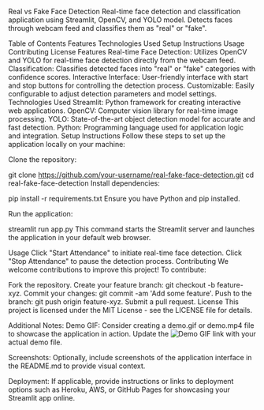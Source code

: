 Real vs Fake Face Detection
Real-time face detection and classification application using Streamlit, OpenCV, and YOLO model. Detects faces through webcam feed and classifies them as "real" or "fake".



Table of Contents
Features
Technologies Used
Setup Instructions
Usage
Contributing
License
Features
Real-time Face Detection: Utilizes OpenCV and YOLO for real-time face detection directly from the webcam feed.
Classification: Classifies detected faces into "real" or "fake" categories with confidence scores.
Interactive Interface: User-friendly interface with start and stop buttons for controlling the detection process.
Customizable: Easily configurable to adjust detection parameters and model settings.
Technologies Used
Streamlit: Python framework for creating interactive web applications.
OpenCV: Computer vision library for real-time image processing.
YOLO: State-of-the-art object detection model for accurate and fast detection.
Python: Programming language used for application logic and integration.
Setup Instructions
Follow these steps to set up the application locally on your machine:

Clone the repository:

git clone https://github.com/your-username/real-fake-face-detection.git
cd real-fake-face-detection
Install dependencies:

pip install -r requirements.txt
Ensure you have Python and pip installed.

Run the application:

streamlit run app.py
This command starts the Streamlit server and launches the application in your default web browser.

Usage
Click "Start Attendance" to initiate real-time face detection.
Click "Stop Attendance" to pause the detection process.
Contributing
We welcome contributions to improve this project! To contribute:

Fork the repository.
Create your feature branch: git checkout -b feature-xyz.
Commit your changes: git commit -am 'Add some feature'.
Push to the branch: git push origin feature-xyz.
Submit a pull request.
License
This project is licensed under the MIT License - see the LICENSE file for details.

Additional Notes:
Demo GIF: Consider creating a demo.gif or demo.mp4 file to showcase the application in action. Update the ![Demo GIF](demo.gif) link with your actual demo file.

Screenshots: Optionally, include screenshots of the application interface in the README.md to provide visual context.

Deployment: If applicable, provide instructions or links to deployment options such as Heroku, AWS, or GitHub Pages for showcasing your Streamlit app online.
